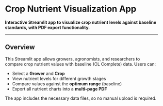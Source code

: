 # Crop Nutrient Visualization App

**Interactive Streamlit app to visualize crop nutrient levels against baseline standards, with PDF export functionality.**

---

## **Overview**

This Streamlit app allows growers, agronomists, and researchers to compare crop nutrient values with baseline (OL Complete) data. Users can:

- Select a **Grower** and **Crop**
- View nutrient levels for different growth stages
- Compare values against the **optimum range** (baseline)
- Export all nutrient charts into a **multi-page PDF**

The app includes the necessary data files, so no manual upload is required.
